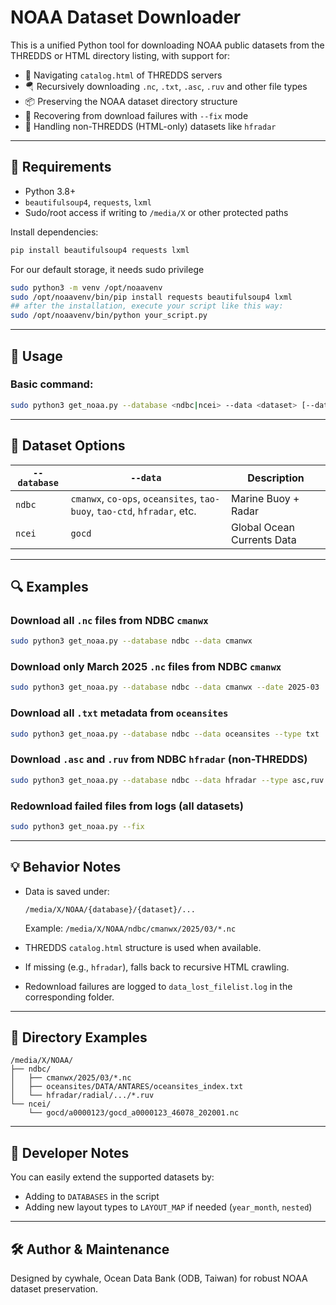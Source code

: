# NOAA Dataset Downloader

This is a unified Python tool for downloading NOAA public datasets from the THREDDS or HTML directory listing, with support for:

- 🧭 Navigating `catalog.html` of THREDDS servers
- 🪂 Recursively downloading `.nc`, `.txt`, `.asc`, `.ruv` and other file types
- 📦 Preserving the NOAA dataset directory structure
- 🔄 Recovering from download failures with `--fix` mode
- 🚧 Handling non-THREDDS (HTML-only) datasets like `hfradar`

---

## 🔧 Requirements

- Python 3.8+
- `beautifulsoup4`, `requests`, `lxml`
- Sudo/root access if writing to `/media/X` or other protected paths

Install dependencies:
```bash
pip install beautifulsoup4 requests lxml
```

For our default storage, it needs sudo privilege
```bash
sudo python3 -m venv /opt/noaavenv
sudo /opt/noaavenv/bin/pip install requests beautifulsoup4 lxml
## after the installation, execute your script like this way:
sudo /opt/noaavenv/bin/python your_script.py
```

---

## 🚀 Usage

### Basic command:

```bash
sudo python3 get_noaa.py --database <ndbc|ncei> --data <dataset> [--date YYYY-MM] [--type ext1,ext2]
```

---

## 📂 Dataset Options

| `--database` | `--data`                        | Description |
|--------------|----------------------------------|-------------|
| `ndbc`       | `cmanwx`, `co-ops`, `oceansites`, `tao-buoy`, `tao-ctd`, `hfradar`, etc. | Marine Buoy + Radar |
| `ncei`       | `gocd`                          | Global Ocean Currents Data |

---

## 🔍 Examples

### Download all `.nc` files from NDBC `cmanwx`

```bash
sudo python3 get_noaa.py --database ndbc --data cmanwx
```

### Download only March 2025 `.nc` files from NDBC `cmanwx`

```bash
sudo python3 get_noaa.py --database ndbc --data cmanwx --date 2025-03
```

### Download all `.txt` metadata from `oceansites`

```bash
sudo python3 get_noaa.py --database ndbc --data oceansites --type txt
```

### Download `.asc` and `.ruv` from NDBC `hfradar` (non-THREDDS)

```bash
sudo python3 get_noaa.py --database ndbc --data hfradar --type asc,ruv
```

### Redownload failed files from logs (all datasets)

```bash
sudo python3 get_noaa.py --fix
```

---

## 💡 Behavior Notes

- Data is saved under:
  ```
  /media/X/NOAA/{database}/{dataset}/...
  ```
  Example: `/media/X/NOAA/ndbc/cmanwx/2025/03/*.nc`

- THREDDS `catalog.html` structure is used when available.
- If missing (e.g., `hfradar`), falls back to recursive HTML crawling.
- Redownload failures are logged to `data_lost_filelist.log` in the corresponding folder.

---

## 📁 Directory Examples

```
/media/X/NOAA/
├── ndbc/
│   ├── cmanwx/2025/03/*.nc
│   ├── oceansites/DATA/ANTARES/oceansites_index.txt
│   └── hfradar/radial/.../*.ruv
└── ncei/
    └── gocd/a0000123/gocd_a0000123_46078_202001.nc
```

---

## 🔧 Developer Notes

You can easily extend the supported datasets by:
- Adding to `DATABASES` in the script
- Adding new layout types to `LAYOUT_MAP` if needed (`year_month`, `nested`)

---

## 🛠 Author & Maintenance

Designed by cywhale, Ocean Data Bank (ODB, Taiwan) for robust NOAA dataset preservation.

